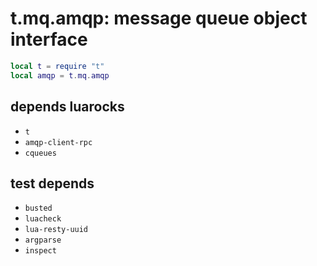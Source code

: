 # t.mq.amqp: message queue object interface
```lua
local t = require "t"
local amqp = t.mq.amqp
```

## depends luarocks
- `t`
- `amqp-client-rpc`
- `cqueues`

## test depends
- `busted`
- `luacheck`
- `lua-resty-uuid`
- `argparse`
- `inspect`
